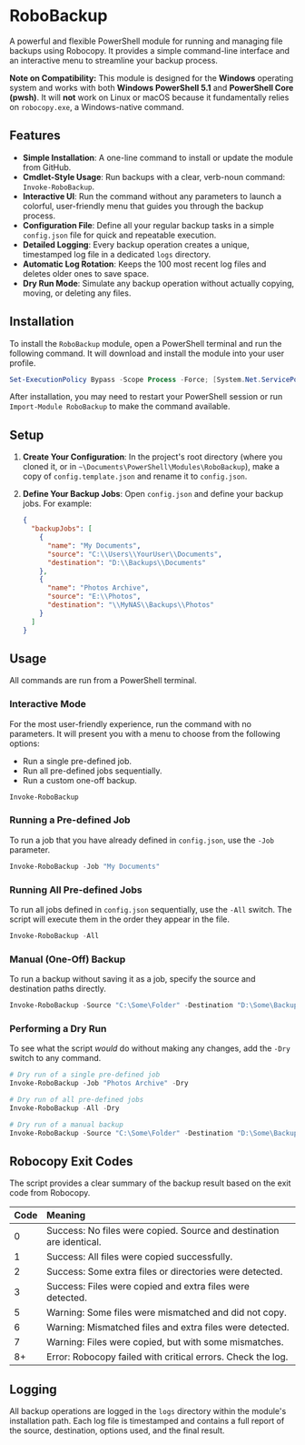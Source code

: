 # RoboBackup

A powerful and flexible PowerShell module for running and managing file backups using Robocopy. It provides a simple command-line interface and an interactive menu to streamline your backup process.

**Note on Compatibility:** This module is designed for the **Windows** operating system and works with both **Windows PowerShell 5.1** and **PowerShell Core (pwsh)**. It will **not** work on Linux or macOS because it fundamentally relies on `robocopy.exe`, a Windows-native command.

## Features

*   **Simple Installation**: A one-line command to install or update the module from GitHub.
*   **Cmdlet-Style Usage**: Run backups with a clear, verb-noun command: `Invoke-RoboBackup`.
*   **Interactive UI**: Run the command without any parameters to launch a colorful, user-friendly menu that guides you through the backup process.
*   **Configuration File**: Define all your regular backup tasks in a simple `config.json` file for quick and repeatable execution.
*   **Detailed Logging**: Every backup operation creates a unique, timestamped log file in a dedicated `logs` directory.
*   **Automatic Log Rotation**: Keeps the 100 most recent log files and deletes older ones to save space.
*   **Dry Run Mode**: Simulate any backup operation without actually copying, moving, or deleting any files.

## Installation

To install the `RoboBackup` module, open a PowerShell terminal and run the following command. It will download and install the module into your user profile.

```powershell
Set-ExecutionPolicy Bypass -Scope Process -Force; [System.Net.ServicePointManager]::SecurityProtocol = [System.Net.ServicePointManager]::SecurityProtocol -bor 3072; iex ((New-Object System.Net.WebClient).DownloadString('https://raw.githubusercontent.com/kevinchatham/backup.ps1/main/install.ps1'))
```
After installation, you may need to restart your PowerShell session or run `Import-Module RoboBackup` to make the command available.

## Setup

1.  **Create Your Configuration**: In the project's root directory (where you cloned it, or in `~\Documents\PowerShell\Modules\RoboBackup`), make a copy of `config.template.json` and rename it to `config.json`.
2.  **Define Your Backup Jobs**: Open `config.json` and define your backup jobs. For example:

    ```json
    {
      "backupJobs": [
        {
          "name": "My Documents",
          "source": "C:\\Users\\YourUser\\Documents",
          "destination": "D:\\Backups\\Documents"
        },
        {
          "name": "Photos Archive",
          "source": "E:\\Photos",
          "destination": "\\MyNAS\\Backups\\Photos"
        }
      ]
    }
    ```

## Usage

All commands are run from a PowerShell terminal.

### Interactive Mode

For the most user-friendly experience, run the command with no parameters. It will present you with a menu to choose from the following options:
*   Run a single pre-defined job.
*   Run all pre-defined jobs sequentially.
*   Run a custom one-off backup.

```powershell
Invoke-RoboBackup
```

### Running a Pre-defined Job

To run a job that you have already defined in `config.json`, use the `-Job` parameter.

```powershell
Invoke-RoboBackup -Job "My Documents"
```

### Running All Pre-defined Jobs

To run all jobs defined in `config.json` sequentially, use the `-All` switch. The script will execute them in the order they appear in the file.

```powershell
Invoke-RoboBackup -All
```

### Manual (One-Off) Backup

To run a backup without saving it as a job, specify the source and destination paths directly.

```powershell
Invoke-RoboBackup -Source "C:\Some\Folder" -Destination "D:\Some\BackupLocation"
```

### Performing a Dry Run

To see what the script *would* do without making any changes, add the `-Dry` switch to any command.

```powershell
# Dry run of a single pre-defined job
Invoke-RoboBackup -Job "Photos Archive" -Dry

# Dry run of all pre-defined jobs
Invoke-RoboBackup -All -Dry

# Dry run of a manual backup
Invoke-RoboBackup -Source "C:\Some\Folder" -Destination "D:\Some\BackupLocation" -Dry
```

## Robocopy Exit Codes

The script provides a clear summary of the backup result based on the exit code from Robocopy.

| Code | Meaning                                                              |
| :--- | :------------------------------------------------------------------- |
| 0    | Success: No files were copied. Source and destination are identical. |
| 1    | Success: All files were copied successfully.                         |
| 2    | Success: Some extra files or directories were detected.              |
| 3    | Success: Files were copied and extra files were detected.            |
| 5    | Warning: Some files were mismatched and did not copy.                |
| 6    | Warning: Mismatched files and extra files were detected.             |
| 7    | Warning: Files were copied, but with some mismatches.                |
| 8+   | Error: Robocopy failed with critical errors. Check the log.          |

## Logging

All backup operations are logged in the `logs` directory within the module's installation path. Each log file is timestamped and contains a full report of the source, destination, options used, and the final result.
